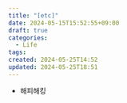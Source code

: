```yaml
---
title: "[etc]"
date: 2024-05-15T15:52:55+09:00
draft: true
categories:
  - Life
tags: 
created: 2024-05-25T14:52
updated: 2024-05-25T18:51
---
```


- 해피해킹

